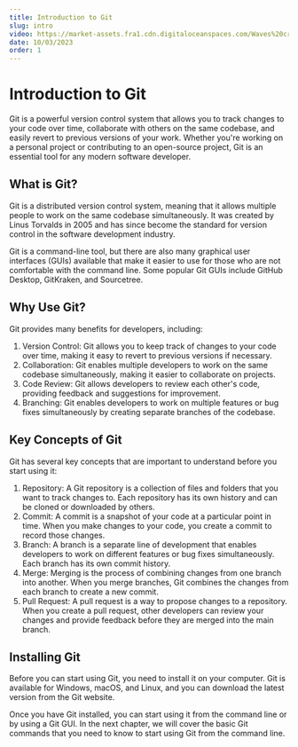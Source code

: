 ```yaml
---
title: Introduction to Git
slug: intro
video: https://market-assets.fra1.cdn.digitaloceanspaces.com/Waves%20crashing%20together.mp4
date: 10/03/2023
order: 1
---
```


# Introduction to Git

Git is a powerful version control system that allows you to track changes to your code over time, collaborate with others on the same codebase, and easily revert to previous versions of your work. Whether you're working on a personal project or contributing to an open-source project, Git is an essential tool for any modern software developer.

## What is Git?

Git is a distributed version control system, meaning that it allows multiple people to work on the same codebase simultaneously. It was created by Linus Torvalds in 2005 and has since become the standard for version control in the software development industry.

Git is a command-line tool, but there are also many graphical user interfaces (GUIs) available that make it easier to use for those who are not comfortable with the command line. Some popular Git GUIs include GitHub Desktop, GitKraken, and Sourcetree.

## Why Use Git?

Git provides many benefits for developers, including:

1. Version Control: Git allows you to keep track of changes to your code over time, making it easy to revert to previous versions if necessary.
2. Collaboration: Git enables multiple developers to work on the same codebase simultaneously, making it easier to collaborate on projects.
3. Code Review: Git allows developers to review each other's code, providing feedback and suggestions for improvement.
4. Branching: Git enables developers to work on multiple features or bug fixes simultaneously by creating separate branches of the codebase.

## Key Concepts of Git

Git has several key concepts that are important to understand before you start using it:

1. Repository: A Git repository is a collection of files and folders that you want to track changes to. Each repository has its own history and can be cloned or downloaded by others.
2. Commit: A commit is a snapshot of your code at a particular point in time. When you make changes to your code, you create a commit to record those changes.
3. Branch: A branch is a separate line of development that enables developers to work on different features or bug fixes simultaneously. Each branch has its own commit history.
4. Merge: Merging is the process of combining changes from one branch into another. When you merge branches, Git combines the changes from each branch to create a new commit.
5. Pull Request: A pull request is a way to propose changes to a repository. When you create a pull request, other developers can review your changes and provide feedback before they are merged into the main branch.

## Installing Git

Before you can start using Git, you need to install it on your computer. Git is available for Windows, macOS, and Linux, and you can download the latest version from the Git website.

Once you have Git installed, you can start using it from the command line or by using a Git GUI. In the next chapter, we will cover the basic Git commands that you need to know to start using Git from the command line.
